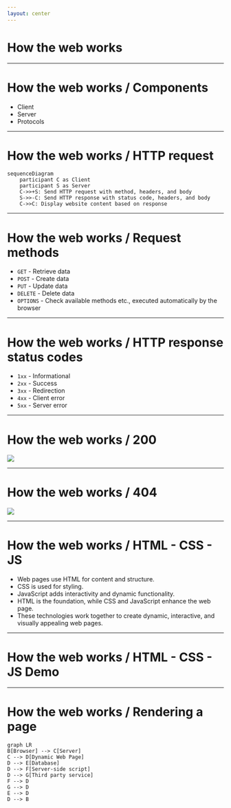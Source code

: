```yaml
---
layout: center
---
```


# How the web works

---

# How the web works / Components

- Client
- Server
- Protocols

---

# How the web works / HTTP request

```mermaid
sequenceDiagram
    participant C as Client
    participant S as Server
    C->>+S: Send HTTP request with method, headers, and body
    S->>-C: Send HTTP response with status code, headers, and body
    C->>C: Display website content based on response
```

--- 

# How the web works / Request methods

- `GET` - Retrieve data
- `POST` - Create data
- `PUT` - Update data
- `DELETE` - Delete data
- `OPTIONS` - Check available methods etc., executed automatically by the browser

<FormDemo />

---

# How the web works / HTTP response status codes

- `1xx` - Informational
- `2xx` - Success
- `3xx` - Redirection
- `4xx` - Client error
- `5xx` - Server error

---

# How the web works / 200

<img src="/images/request.png" :style="{ height: '90%' }" />

---

# How the web works / 404

<img src="/images/failed-request.png" :style="{ height: '90%' }" />

---

# How the web works / HTML - CSS - JS

- Web pages use HTML for content and structure.
- CSS is used for styling.
- JavaScript adds interactivity and dynamic functionality.
- HTML is the foundation, while CSS and JavaScript enhance the web page.
- These technologies work together to create dynamic, interactive, and visually appealing web pages.

---

# How the web works / HTML - CSS - JS Demo

<CodepenEmbed slug-hash="abRYKqp" user="sjoerdb" height="400" />

---

# How the web works / Rendering a page

```mermaid
graph LR
B[Browser] --> C[Server]
C --> D[Dynamic Web Page]
D --> E[Database]
D --> F[Server-side script]
D --> G[Third party service]
F --> D
G --> D
E --> D
D --> B
```
